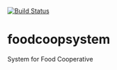 [![Build Status](https://travis-ci.org/harijari/foodcoopsystem.svg?branch=foodcoop)](https://travis-ci.org/harijari/foodcoopsystem)

foodcoopsystem
==============

 System for Food Cooperative
